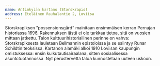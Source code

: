 ```yaml
---
name: Antinkylän kartano (Storskrapis)
address: Eteläinen Rauhalantie 2, Loviisa
---
```

Storskrapiksen ”possensionsgård” mainitaan ensimmäisen kerran Pernajan historiassa 1696. Rakennuksen iästä ei ole tarkkaa tietoa, sitä on vuosien mittaan jatkettu. Talon kulttuurihistoriallinen perinne on vahva: Storskrapiksesta lauletaan Bellmannin epistoloissa ja se esiintyy Runar Schildtin teoksissa. Kartanon alamäki alkoi 1910 Loviisan kaupungin omistuksessa: ensin kulkutautisairaalana, sitten sosiaalisessa asuntotuotannossa. Nyt perustervettä taloa kunnostetaan uuteen uskoon.